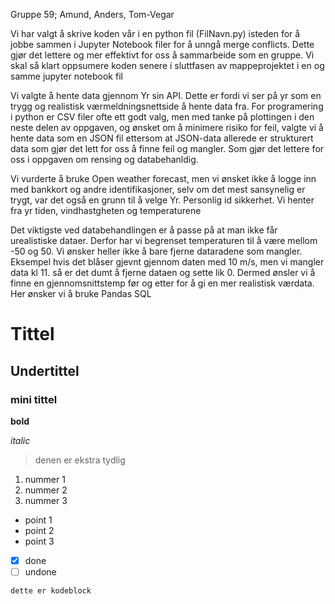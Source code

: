 Gruppe 59; Amund, Anders, Tom-Vegar

Vi har valgt å skrive koden vår i en python fil (FilNavn.py) isteden for å jobbe sammen i Jupyter Notebook filer for å unngå merge conflicts. Dette gjør det lettere og mer effektivt for oss å sammarbeide som en gruppe. Vi skal så klart oppsumere koden senere i sluttfasen av mappeprojektet i en og samme jupyter notebook fil

Vi valgte å hente data gjennom Yr sin API. Dette er fordi vi ser på yr som en trygg og realistisk værmeldningsnettside å hente data fra. For programering i python er CSV filer ofte ett godt valg, men med tanke på plottingen i den neste delen av oppgaven, og ønsket om å minimere risiko for feil, valgte vi å hente data som en JSON fil ettersom at JSON-data allerede er strukturert data som gjør det lett for oss å finne feil og mangler. Som gjør det lettere for oss i oppgaven om rensing og databehanldig.

Vi vurderte å bruke Open weather forecast, men vi ønsket ikke å logge inn med bankkort og andre identifikasjoner, selv om det mest sansynelig er trygt, var det også en grunn til å velge Yr. Personlig id sikkerhet. Vi henter fra yr tiden, vindhastgheten og temperaturene

Det viktigste ved databehandlingen er å passe på at man ikke får urealistiske dataer. Derfor har vi begrenset temperaturen til å være mellom -50 og 50. Vi ønsker heller ikke å bare fjerne dataradene som mangler. Eksempel hvis det blåser gjevnt gjennom daten med 10 m/s, men vi mangler data kl 11. så er det dumt å fjerne dataen og sette lik 0. Dermed ønsler vi å finne en gjennomsnittstemp før og etter for å gi en mer realistisk værdata. Her ønsker vi å bruke Pandas SQL

# Tittel

## Undertittel

### mini tittel

**bold**

*italic*

> denen er ekstra tydlig

1. nummer 1
2. nummer 2
3. nummer 3

- point 1
- point 2
- point 3

- [x] done
- [ ] undone

`dette er kodeblock`